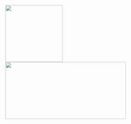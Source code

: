 <p>
<!-- GitHub Stats -->  
<img height="180em" src="https://github-readme-stats.vercel.app/api?username=JonarSonaer&theme=github_dark" />
<!-- Most Used Languages -->  
<img height="180em" width="380em" src="https://github-readme-stats.vercel.app/api/top-langs/?username=JonarSonaer&layout=compact&layout=compact&theme=github_dark"/>  
</p>
